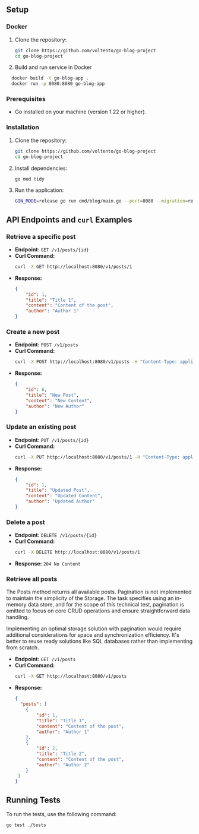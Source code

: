
## Setup

### Docker
1. Clone the repository:
    ```sh
    git clone https://github.com/voltento/go-blog-project
    cd go-blog-project
    ```
   
2. Build and run service in Docker
  ```sh
    docker build -t go-blog-app .
    docker run -p 8080:8080 go-blog-app
  ```

### Prerequisites
- Go installed on your machine (version 1.22 or higher).

### Installation
1. Clone the repository:
    ```sh
    git clone https://github.com/voltento/go-blog-project
    cd go-blog-project
    ```

2. Install dependencies:
    ```sh
    go mod tidy
    ```

3. Run the application:
    ```sh
    GIN_MODE=release go run cmd/blog/main.go --port=8080 --migration=resourses/blog_data.json
    ```

## API Endpoints and `curl` Examples

### Retrieve a specific post
- **Endpoint:** `GET /v1/posts/{id}`
- **Curl Command:**
    ```sh
    curl -X GET http://localhost:8080/v1/posts/1
    ```
- **Response:**
    ```json
    {
        "id": 1,
        "title": "Title 1",
        "content": "Content of the post",
        "author": "Author 1"
    }
    ```

### Create a new post
- **Endpoint:** `POST /v1/posts`
- **Curl Command:**
    ```sh
    curl -X POST http://localhost:8080/v1/posts -H "Content-Type: application/json" -d '{"title":"New Post","content":"New Content","author":"New Author"}'
    ```
- **Response:**
    ```json
    {
        "id": 6,
        "title": "New Post",
        "content": "New Content",
        "author": "New Author"
    }
    ```

### Update an existing post
- **Endpoint:** `PUT /v1/posts/{id}`
- **Curl Command:**
    ```sh
    curl -X PUT http://localhost:8080/v1/posts/1 -H "Content-Type: application/json" -d '{"title":"Updated Post","content":"Updated Content","author":"Updated Author"}'
    ```
- **Response:**
    ```json
    {
        "id": 1,
        "title": "Updated Post",
        "content": "Updated Content",
        "author": "Updated Author"
    }
    ```

### Delete a post
- **Endpoint:** `DELETE /v1/posts/{id}`
- **Curl Command:**
    ```sh
    curl -X DELETE http://localhost:8080/v1/posts/1
    ```
- **Response:** `204 No Content`


### Retrieve all posts
The Posts method returns all available posts. Pagination is not implemented to maintain the simplicity of the Storage. The task specifies using an in-memory data store, and for the scope of this technical test, pagination is omitted to focus on core CRUD operations and ensure straightforward data handling.

Implementing an optimal storage solution with pagination would require additional considerations for space and synchronization efficiency. It's better to reuse ready solutions like SQL databases rather than implementing from scratch.
- **Endpoint:** `GET /v1/posts`
- **Curl Command:**
    ```sh
    curl -X GET http://localhost:8080/v1/posts
    ```
- **Response:**
    ```json
    {
      "posts": [
        {
            "id": 1,
            "title": "Title 1",
            "content": "Content of the post",
            "author": "Author 1"
        },
        {
            "id": 2,
            "title": "Title 2",
            "content": "Content of the post",
            "author": "Author 2"
        }
     ]
    }
    ```

## Running Tests
To run the tests, use the following command:
```sh
go test ./tests
